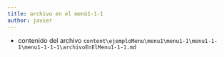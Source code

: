 ```yaml
---
title: archivo en el menú1-1-1
author: javier
---
```

 
* contenido del archivo `content\ejemploMenu\menu1\menu1-1\menu1-1-1\menu1-1-1-1\archivoEnElMenu1-1-1.md`
